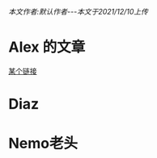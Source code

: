 ###### 本文作者:默认作者---本文于2021/12/10上传


# Alex 的文章
[某个链接](https://diaztang.github.io/DiazBlog.github.io/2)
# Diaz
# Nemo老头



